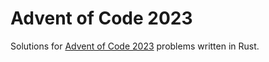 # Advent of Code 2023

Solutions for [Advent of Code 2023](https://adventofcode.com/2023) problems written in Rust.
